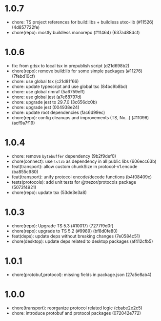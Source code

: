 # 1.0.7

-   chore: TS project references for build:libs + buildless utxo-lib (#11526) (4d857722fe)
-   chore(repo): mostly buildless monorepo (#11464) (637ad88dcf)

# 1.0.6

-   fix: from g:tsx to local tsx in prepublish script (d21d698b2)
-   chore(repo): remove build:lib for some simple packages (#11276) (7febd10cf)
-   chore: use global tsx (c21d81f66)
-   chore: update typescript and use global tsc (84bc9b8bd)
-   chore: use global rimraf (5a6759eff)
-   chore: use global jest (a7e68797d)
-   chore: upgrade jest to 29.7.0 (3c656dc0b)
-   chore: upgrade jest (004938e24)
-   chore: update root dependencies (fac6d99ec)
-   chore(repo): config cleanups and improvements (TS, Nx...) (#11096) (acf9a7f19)

# 1.0.4

-   chore: remove `bytebuffer` dependency (9b2f9def0)
-   chore(connect): use `tslib` as dependency in all public libs (606ecc63b)
-   feat(transport): allow custom chunkSize in protocol-v1.encode (ba855c980)
-   feat(transport): unify protocol encode/decode functions (b4f08409c)
-   tests(protocols): add unit tests for @trezor/protocols package (5073f4921)
-   chore(repo): update tsx (53de3e3a8)

# 1.0.3

-   chore(repo): Upgrade TS 5.3 (#10017) (7277f9d0f)
-   chore(repo): upgrade to TS 5.2 (#9989) (bf8d0fe80)
-   feat(deps): update deps without breaking changes (7e0584c51)
-   chore(desktop): update deps related to desktop packages (af412cfb5)

# 1.0.1

-   chore(protobuf,protocol): missing fields in package.json (27a5e8ab4)

# 1.0.0

-   chore(transport): reorganize protocol related logic (cbabe2e2c5)
-   chore: introduce protobuf and protocol packages (072042e772)
